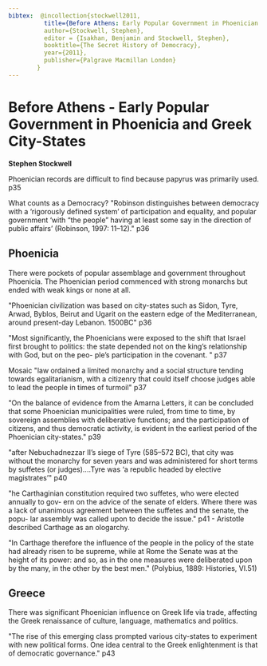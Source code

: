 ```yaml
---
bibtex:  @incollection{stockwell2011,
          title={Before Athens: Early Popular Government in Phoenician and Greek City States},
          author={Stockwell, Stephen},
          editor = {Isakhan, Benjamin and Stockwell, Stephen},
          booktitle={The Secret History of Democracy},
          year={2011},
          publisher={Palgrave Macmillan London}
        }
---
```



# Before Athens - Early Popular Government in Phoenicia and Greek City-States

__Stephen Stockwell__

Phoenician records are difficult to find because papyrus was primarily used. p35

What counts as a Democracy? "Robinson distinguishes between democracy with a ‘rigorously defined system’ of participation and equality, and popular government ‘with “the people” having at least some say in the direction of public affairs’ (Robinson, 1997: 11–12)." p36

## Phoenicia 

There were pockets of popular assemblage and government throughout Phoenicia.  The Phoenician period commenced with strong monarchs but ended with weak kings or none at all.

"Phoenician civilization was based on city-states such as Sidon, Tyre, Arwad, Byblos, Beirut and Ugarit on the eastern edge of the Mediterranean, around present-day Lebanon. 1500BC" p36

"Most significantly, the Phoenicians were exposed to the shift that Israel first brought to politics: the state depended not on the king’s relationship with God, but on the peo- ple’s participation in the covenant. " p37

Mosaic "law ordained a limited monarchy and a social structure tending towards egalitarianism, with a citizenry that could itself choose judges able to lead the people in times of turmoil" p37

"On the balance of evidence from the Amarna Letters, it can be concluded that some Phoenician municipalities were ruled, from time to time, by sovereign assemblies with deliberative functions; and the participation of citizens, and thus democratic activity, is evident in the earliest period of the Phoenician city-states." p39

"after Nebuchadnezzar II’s siege of Tyre (585–572 BC), that city was without the monarchy for seven years and was administered for short terms by suffetes (or judges)....Tyre was ‘a republic headed by elective magistrates’" p40

"he Carthaginian constitution required two suffetes, who were elected annually to gov- ern on the advice of the senate of elders. Where there was a lack of unanimous agreement between the suffetes and the senate, the popu- lar assembly was called upon to decide the issue." p41 - Aristotle described Carthage as an ologarchy.

"In Carthage therefore the influence of the people in the policy of the state had already risen to be supreme, while at Rome the Senate was at the height of its power: and so, as in the one measures were deliberated upon by the many, in the other by the best men."
(Polybius, 1889: Histories, VI.51)

## Greece

There was significant Phoenician influence on Greek life via trade, affecting the Greek renaissance of culture, language, mathematics and politics.

"The rise of this emerging class prompted various city-states to experiment with new political forms. One idea central to the Greek enlightenment is that of democratic governance." p43